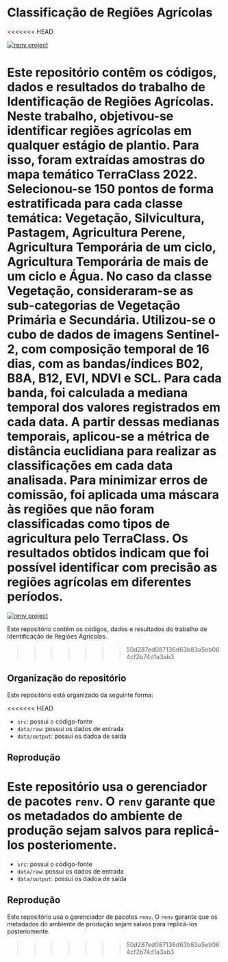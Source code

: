 # Classificação de Regiões Agrícolas

<!-- badges: start -->
<<<<<<< HEAD

[![renv
project](https://img.shields.io/badge/renv%20project-OK-brightgreen.svg)](https://rstudio.github.io/renv/)

<!-- badges: end -->

Este repositório contêm os códigos, dados e resultados do trabalho de
Identificação de Regiões Agrícolas. Neste trabalho, objetivou-se
identificar regiões agrícolas em qualquer estágio de plantio. Para isso,
foram extraídas amostras do mapa temático TerraClass 2022. Selecionou-se
150 pontos de forma estratificada para cada classe temática: Vegetação,
Silvicultura, Pastagem, Agricultura Perene, Agricultura Temporária de um
ciclo, Agricultura Temporária de mais de um ciclo e Água. No caso da
classe Vegetação, consideraram-se as sub-categorias de Vegetação
Primária e Secundária. Utilizou-se o cubo de dados de imagens
Sentinel-2, com composição temporal de 16 dias, com as bandas/índices
B02, B8A, B12, EVI, NDVI e SCL. Para cada banda, foi calculada a mediana
temporal dos valores registrados em cada data. A partir dessas medianas
temporais, aplicou-se a métrica de distância euclidiana para realizar as
classificações em cada data analisada. Para minimizar erros de comissão,
foi aplicada uma máscara às regiões que não foram classificadas como
tipos de agricultura pelo TerraClass. Os resultados obtidos indicam que
foi possível identificar com precisão as regiões agrícolas em diferentes
períodos.
=======
[![renv project](https://img.shields.io/badge/renv%20project-OK-brightgreen.svg)](https://rstudio.github.io/renv/)

<!-- badges: end -->

Este repositório contêm os códigos, dados e resultados do trabalho de Identificação de Regiões Agrícolas. 

>>>>>>> 50d287ed087136d63b83a5eb064cf2b74d1a3ab3

## Organização do repositório

Este repositório está organizado da seguinte forma:

<<<<<<< HEAD
-   `src`: possui o código-fonte
-   `data/raw`: possui os dados de entrada
-   `data/output`: possui os dadoa de saída

## Reprodução

Este repositório usa o gerenciador de pacotes `renv`. O `renv` garante
que os metadados do ambiente de produção sejam salvos para replicá-los
posteriomente.
=======
- `src`: possui o código-fonte
- `data/raw`: possui os dados de entrada
- `data/output`: possui os dadoa de saída

## Reprodução

Este repositório usa o gerenciador de pacotes `renv`. 
O `renv` garante que os metadados do ambiente de produção sejam salvos para replicá-los posteriomente.

>>>>>>> 50d287ed087136d63b83a5eb064cf2b74d1a3ab3
